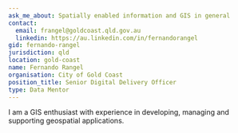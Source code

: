 ```yaml
---
ask_me_about: Spatially enabled information and GIS in general
contact:
  email: frangel@goldcoast.qld.gov.au
  linkedin: https://au.linkedin.com/in/fernandorangel
gid: fernando-rangel
jurisdiction: qld
location: gold-coast
name: Fernando Rangel
organisation: City of Gold Coast
position_title: Senior Digital Delivery Officer
type: Data Mentor
---
```


I am a GIS enthusiast with experience in developing, managing and supporting geospatial applications. 